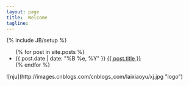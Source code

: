 ```yaml
---
layout: page
title:  Welcome 
tagline: 
---
```

{% include JB/setup %}

<div class="content">
<div class="related">
<ul>
{% for post in site.posts %}
<li>
<span>{{ post.date | date: "%B %e, %Y" }}</span> <a href="{{ post.url }}">{{ post.title }}</a>
</li>
{% endfor %}
</ul>
</div>
</div>
![nju](http://images.cnblogs.com/cnblogs_com/laixiaoyu/xj.jpg  "logo")
